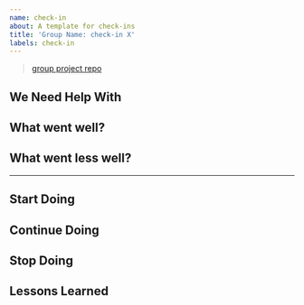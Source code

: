 ```yaml
---
name: check-in
about: A template for check-ins
title: 'Group Name: check-in X'
labels: check-in
---
```


<!--
  make your issue easy to find:
  - assign your group members
  - add your group's label
-->

> [group project repo](__)

## We Need Help With

## What went well?

## What went less well?

---

## Start Doing

## Continue Doing

## Stop Doing

## Lessons Learned
